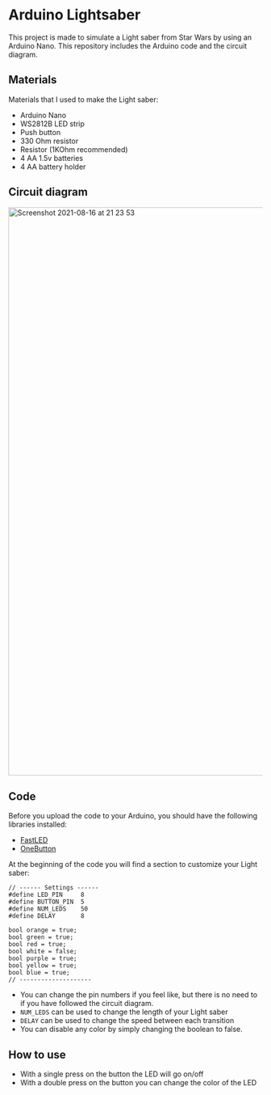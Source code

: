 # Arduino Lightsaber
This project is made to simulate a Light saber from Star Wars by using an Arduino Nano. This repository includes the Arduino code and the circuit diagram.

## Materials
Materials that I used to make the Light saber:
- Arduino Nano
- WS2812B LED strip
- Push button
- 330 Ohm resistor
- Resistor (1KOhm recommended)
- 4 AA 1.5v batteries
- 4 AA battery holder

## Circuit diagram
<img width="1124" alt="Screenshot 2021-08-16 at 21 23 53" src="https://user-images.githubusercontent.com/78478073/129620455-d927bb69-45c6-4331-9c88-1e4439a5e496.png">


## Code
Before you upload the code to your Arduino, you should have the following libraries installed:
- [FastLED](https://www.arduino.cc/reference/en/libraries/fastled/)
- [OneButton](https://www.arduino.cc/reference/en/libraries/onebutton/)

At the beginning of the code you will find a section to customize your Light saber:
```
// ------ Settings ------
#define LED_PIN     8
#define BUTTON_PIN  5
#define NUM_LEDS    50
#define DELAY       8

bool orange = true;
bool green = true;
bool red = true;
bool white = false;
bool purple = true;
bool yellow = true;
bool blue = true;
// --------------------
```
- You can change the pin numbers if you feel like, but there is no need to if you have followed the circuit diagram.
- ```NUM_LEDS``` can be used to change the length of your Light saber
- ```DELAY``` can be used to change the speed between each transition
- You can disable any color by simply changing the boolean to false.

## How to use
- With a single press on the button the LED will go on/off
- With a double press on the button you can change the color of the LED
